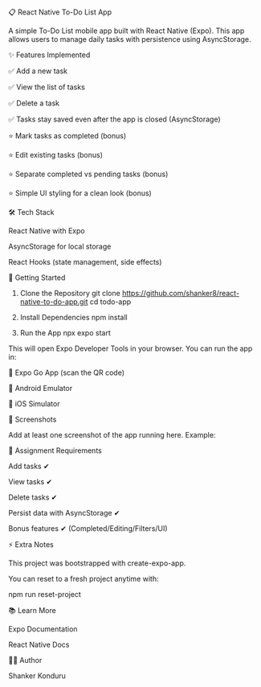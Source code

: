 📋 React Native To-Do List App

A simple To-Do List mobile app built with React Native (Expo).
This app allows users to manage daily tasks with persistence using AsyncStorage.

✨ Features Implemented

✅ Add a new task

✅ View the list of tasks

✅ Delete a task

✅ Tasks stay saved even after the app is closed (AsyncStorage)

⭐ Mark tasks as completed (bonus)

⭐ Edit existing tasks (bonus)

⭐ Separate completed vs pending tasks (bonus)

⭐ Simple UI styling for a clean look (bonus)

🛠️ Tech Stack

React Native
 with Expo

AsyncStorage for local storage

React Hooks (state management, side effects)

🚀 Getting Started
1. Clone the Repository
git clone https://github.com/shanker8/react-native-to-do-app.git
cd todo-app

2. Install Dependencies
npm install

3. Run the App
npx expo start


This will open Expo Developer Tools in your browser. You can run the app in:

📱 Expo Go App (scan the QR code)

🤖 Android Emulator

🍏 iOS Simulator

📸 Screenshots

Add at least one screenshot of the app running here. Example:

📄 Assignment Requirements

Add tasks ✔

View tasks ✔

Delete tasks ✔

Persist data with AsyncStorage ✔

Bonus features ✔ (Completed/Editing/Filters/UI)

⚡ Extra Notes

This project was bootstrapped with create-expo-app.

You can reset to a fresh project anytime with:

npm run reset-project

📚 Learn More

Expo Documentation

React Native Docs

👨‍💻 Author

Shanker Konduru

